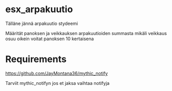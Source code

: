 # esx_arpakuutio

Tälläne jännä arpakuutio stydeemi

Määrität panoksen ja veikkauksen arpakuutioiden summasta mikäli veikkaus osuu oikein voitat panoksen 10 kertaisena

# Requirements

https://github.com/JayMontana36/mythic_notify

Tarviit mythic_notifyn jos et jaksa vaihtaa notifyja
